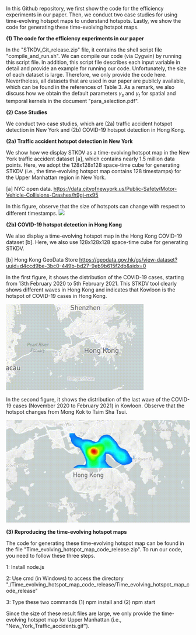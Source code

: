 In this Github repository, we first show the code for the efficiency experiments in our paper. Then, we conduct two case studies for using time-evolving hotspot maps to understand hotspots. Lastly, we show the code for generating these time-evolving hotspot maps.

**(1) The code for the efficiency experiments in our paper**

In the "STKDV_Git_release.zip" file, it contains the shell script file "compile_and_run.sh". We can compile our code (via Cygwin) by running this script file. In addition, this script file describes each input variable in detail and provide an example for running our code. Unfortunately, the size of each dataset is large. Therefore, we only provide the code here. Nevertheless, all datasets that are used in our paper are publicly available, which can be found in the references of Table 3. As a remark, we also discuss how we obtain the default parameters $\gamma_s$ and $\gamma_t$ for spatial and temporal kernels in the document "para_selection.pdf".

**(2) Case Studies**

We conduct two case studies, which are (2a) traffic accident hotspot detection in New York and (2b) COVID-19 hotspot detection in Hong Kong.

**(2a) Traffic accident hotspot detection in New York**

We show how we display STKDV as a time-evolving hotspot map in the New York traffic accident dataset [a], which contains nearly 1.5 million data points. Here, we adopt the 128x128x128 space-time cube for generating STKDV (i.e., the time-evolving hotspot map contains 128 timestamps) for the Upper Manhattan region in New York.

[a] NYC open data. https://data.cityofnewyork.us/Public-Safety/Motor-Vehicle-Collisions-Crashes/h9gi-nx95

In this figure, observe that the size of hotspots can change with respect to different timestamps.
![](New_York_Traffic_accidents.gif)

**(2b) COVID-19 hotspot detection in Hong Kong**

We also display a time-evolving hotspot map in the Hong Kong COVID-19 dataset [b]. Here, we also use 128x128x128 space-time cube for generating STKDV.

[b] Hong Kong GeoData Store https://geodata.gov.hk/gs/view-dataset?uuid=d4ccd9be-3bc0-449b-bd27-9eb9b615f2db&sidx=0

In the first figure, it shows the distribution of the COVID-19 cases, starting from 13th February 2020 to 5th February 2021. This STKDV tool clearly shows different waves in Hong Kong and indicates that Kowloon is the hotspot of COVID-19 cases in Hong Kong.

![](HK_COVID_19.gif)

In the second figure, it shows the distribution of the last wave of the COVID-19 cases (November 2020 to February 2021) in Kowloon. Observe that the hotspot changes from Mong Kok to Tsim Sha Tsui.

![](HK_KLN_COVID_19.gif)

**(3) Reproducing the time-evolving hotspot maps**

The code for generating these time-evolving hotspot map can be found in the file "Time_evolving_hotspot_map_code_release.zip". To run our code, you need to follow these three steps.

1: Install node.js

2: Use cmd (in Windows) to access the directory "./Time_evolving_hotspot_map_code_release/Time_evolving_hotspot_map_code_release"

3: Type these two commands (1) npm install and (2) npm start

Since the size of these result files are large, we only provide the time-evolving hotspot map for Upper Manhattan (i.e., "New_York_Traffic_accidents.gif").
